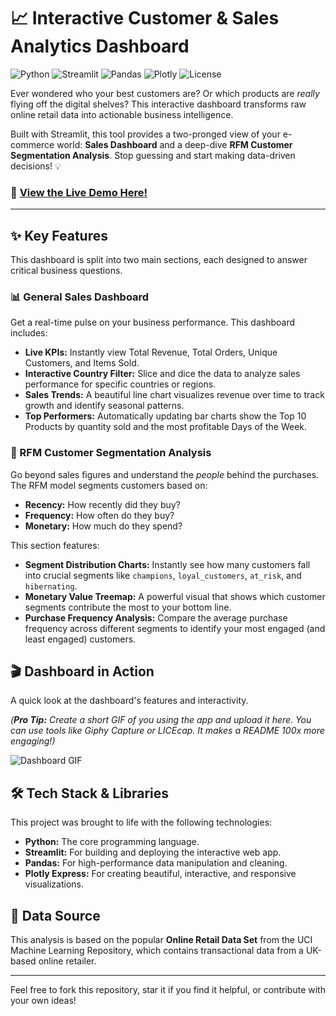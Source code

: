 # 📈 Interactive Customer & Sales Analytics Dashboard

![Python](https://img.shields.io/badge/Python-3.9%2B-blue.svg)
![Streamlit](https://img.shields.io/badge/Streamlit-1.35%2B-red.svg)
![Pandas](https://img.shields.io/badge/Pandas-2.x-brightgreen.svg)
![Plotly](https://img.shields.io/badge/Plotly-5.x-purple.svg)
![License](https://img.shields.io/badge/License-MIT-green.svg)

Ever wondered who your best customers are? Or which products are *really* flying off the digital shelves? This interactive dashboard transforms raw online retail data into actionable business intelligence.

Built with Streamlit, this tool provides a two-pronged view of your e-commerce world: **Sales Dashboard** and a deep-dive **RFM Customer Segmentation Analysis**. Stop guessing and start making data-driven decisions! 💡

### 🚀 [View the Live Demo Here!](https://online-retail-dashboard-by-luthfillah.streamlit.app/)

---

## ✨ Key Features

This dashboard is split into two main sections, each designed to answer critical business questions.

### 📊 General Sales Dashboard
Get a real-time pulse on your business performance. This dashboard includes:
* **Live KPIs:** Instantly view Total Revenue, Total Orders, Unique Customers, and Items Sold.
* **Interactive Country Filter:** Slice and dice the data to analyze sales performance for specific countries or regions.
* **Sales Trends:** A beautiful line chart visualizes revenue over time to track growth and identify seasonal patterns.
* **Top Performers:** Automatically updating bar charts show the Top 10 Products by quantity sold and the most profitable Days of the Week.

### 🎯 RFM Customer Segmentation Analysis
Go beyond sales figures and understand the *people* behind the purchases. The RFM model segments customers based on:
* **Recency:** How recently did they buy?
* **Frequency:** How often do they buy?
* **Monetary:** How much do they spend?

This section features:
* **Segment Distribution Charts:** Instantly see how many customers fall into crucial segments like `champions`, `loyal_customers`, `at_risk`, and `hibernating`.
* **Monetary Value Treemap:** A powerful visual that shows which customer segments contribute the most to your bottom line.
* **Purchase Frequency Analysis:** Compare the average purchase frequency across different segments to identify your most engaged (and least engaged) customers.

## 🎬 Dashboard in Action

A quick look at the dashboard's features and interactivity.

*(**Pro Tip:** Create a short GIF of you using the app and upload it here. You can use tools like Giphy Capture or LICEcap. It makes a README 100x more engaging!)*

![Dashboard GIF](https-placeholder-for-your-gif-or-screenshot.gif)

## 🛠️ Tech Stack & Libraries

This project was brought to life with the following technologies:

* **Python:** The core programming language.
* **Streamlit:** For building and deploying the interactive web app.
* **Pandas:** For high-performance data manipulation and cleaning.
* **Plotly Express:** For creating beautiful, interactive, and responsive visualizations.

## 💾 Data Source

This analysis is based on the popular **Online Retail Data Set** from the UCI Machine Learning Repository, which contains transactional data from a UK-based online retailer.

---

Feel free to fork this repository, star it if you find it helpful, or contribute with your own ideas!
